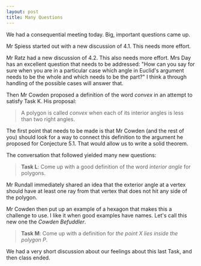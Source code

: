 ```yaml
---
layout: post
title: Many Questions
---
```


We had a consequential meeting today. Big, important questions came up.

Mr Spiess started out with a new discussion of 4.1. This needs more effort.

Mr Ratz had a new discussion of 4.2. This also needs more effort. Mrs Day has an
excellent question that needs to be addressed: "How can you say for sure when you
are in a particular case which angle in Euclid's argument needs to be the whole
and which needs to be the part?" I think a through handling of the possible cases
will answer that.

Then Mr Cowden proposed a definition of the word _convex_ in an attempt to satisfy
Task K. His proposal:

> A polygon is called _convex_ when each of its interior angles is less than two
> right angles.

The first point that needs to be made is that Mr Cowden (and the rest of you) should
look for a way to connect this definition to the argument he proposed for Conjecture 5.1.
That would allow us to write a solid theorem.

The conversation that followed yielded many new questions:

> **Task L**: Come up with a good definition of the word _interior angle_ for
> polygons.

Mr Rundall immediately shared an idea that the exterior angle at a vertex should
have at least one ray from that vertex that does not hit any side of the polygon.

Mr Cowden then put up an example of a hexagon that makes this a challenge to use.
I like it when good examples have names. Let's call this new one the _Cowden Befuddler_.

> **Task M**: Come up with a definition for _the point X lies inside the polygon P_.

We had a very short discussion about our feelings about this last Task, and then
class ended.
